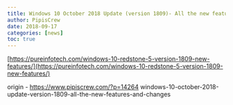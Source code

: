 ```yaml
---
title: Windows 10 October 2018 Update (version 1809)- All the new features and changes
author: PipisCrew
date: 2018-09-17
categories: [news]
toc: true
---
```


[https://pureinfotech.com/windows-10-redstone-5-version-1809-new-features/](https://pureinfotech.com/windows-10-redstone-5-version-1809-new-features/)

origin - https://www.pipiscrew.com/?p=14264 windows-10-october-2018-update-version-1809-all-the-new-features-and-changes